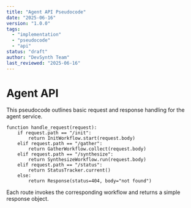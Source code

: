 ```yaml
---
title: "Agent API Pseudocode"
date: "2025-06-16"
version: "1.0.0"
tags:
  - "implementation"
  - "pseudocode"
  - "api"
status: "draft"
author: "DevSynth Team"
last_reviewed: "2025-06-16"
---
```


# Agent API

This pseudocode outlines basic request and response handling for the agent service.

```pseudocode
function handle_request(request):
    if request.path == "/init":
        return InitWorkflow.start(request.body)
    elif request.path == "/gather":
        return GatherWorkflow.collect(request.body)
    elif request.path == "/synthesize":
        return SynthesizeWorkflow.run(request.body)
    elif request.path == "/status":
        return StatusTracker.current()
    else:
        return Response(status=404, body="not found")
```

Each route invokes the corresponding workflow and returns a simple response object.
